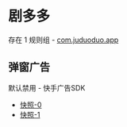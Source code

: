 # 剧多多

存在 1 规则组 - [com.juduoduo.app](/src/apps/com.juduoduo.app.ts)

## 弹窗广告

默认禁用 - 快手广告SDK

- [快照-0](https://i.gkd.li/i/13705650)
- [快照-1](https://i.gkd.li/i/13705662)

